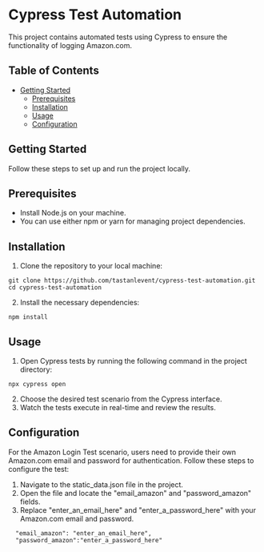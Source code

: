 # Cypress Test Automation

This project contains automated tests using Cypress to ensure the functionality of logging Amazon.com.
## Table of Contents
- [Getting Started](#getting-started)
  - [Prerequisites](#prerequisites)
  - [Installation](#installation)
  - [Usage](#usage)
  - [Configuration](#configuration)
  
 


## Getting Started
Follow these steps to set up and run the project locally.

## Prerequisites 
- Install Node.js on your machine.
- You can use either npm or yarn for managing project dependencies.

## Installation
1. Clone the repository to your local machine:
```
git clone https://github.com/tastanlevent/cypress-test-automation.git
cd cypress-test-automation
```
2. Install the necessary dependencies:
```
npm install
```

## Usage
1. Open Cypress tests by running the following command in the project directory:
```
npx cypress open
```
2. Choose the desired test scenario from the Cypress interface.
3. Watch the tests execute in real-time and review the results.


## Configuration
For the Amazon Login Test scenario, users need to provide their own Amazon.com email and password for authentication. Follow these steps to configure the test:
1. Navigate to the static_data.json file in the project.
2. Open the file and locate the "email_amazon" and "password_amazon" fields.
3. Replace "enter_an_email_here" and "enter_a_password_here" with your Amazon.com email and password.

```
  "email_amazon": "enter_an_email_here",
  "password_amazon":"enter_a_password_here"
```

